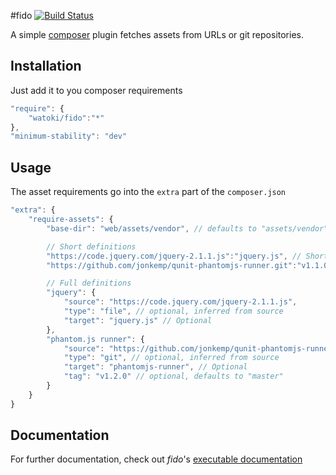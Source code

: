 #fido [![Build Status](https://travis-ci.org/watoki/fido.png?branch=master)](https://travis-ci.org/watoki/fido)

A simple [composer] plugin fetches assets from URLs or git repositories.

[composer]: https://getcomposer.org

## Installation ##

Just add it to you composer requirements

```js
"require": {
    "watoki/fido":"*"
},
"minimum-stability": "dev"
```

## Usage ##

The asset requirements go into the `extra` part of the `composer.json`

```js
"extra": {
    "require-assets": {
        "base-dir": "web/assets/vendor", // defaults to "assets/vendor"

        // Short definitions
        "https://code.jquery.com/jquery-2.1.1.js":"jquery.js", // Short form for files <source>:<target>
        "https://github.com/jonkemp/qunit-phantomjs-runner.git":"v1.1.0" // Short form for git <source>:<tag>,

        // Full definitions
        "jquery": {
            "source": "https://code.jquery.com/jquery-2.1.1.js",
            "type": "file", // optional, inferred from source
            "target": "jquery.js" // Optional
        },
        "phantom.js runner": {
            "source": "https://github.com/jonkemp/qunit-phantomjs-runner.git",
            "type": "git", // optional, inferred from source
            "target": "phantomjs-runner", // Optional
            "tag": "v1.2.0" // optional, defaults to "master"
        }
    }
}
```

## Documentation ##

For further documentation, check out *fido*'s [executable documentation][dox]

[dox]: http://dox.rtens.org/projects/watoki-fido